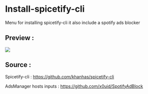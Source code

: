 # Install-spicetify-cli
Menu for installing spicetify-cli it also include a spotify ads blocker

## Preview :

![](https://camo.githubusercontent.com/973b4396bbfe9a4da937827c61f2892abfdb39dd8e54654d6c66c155c058e27e/68747470733a2f2f692e6962622e636f2f67524337356a502f322e706e67)

## Source : 

Spicetify-cli : 
https://github.com/khanhas/spicetify-cli

AdsManager hosts inputs :
https://github.com/x0uid/SpotifyAdBlock

